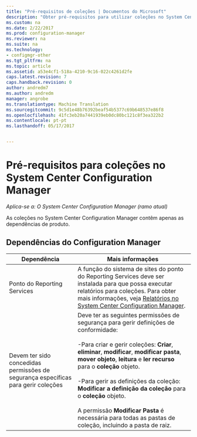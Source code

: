 ```yaml
---
title: "Pré-requisitos de coleções | Documentos do Microsoft"
description: "Obter pré-requisitos para utilizar coleções no System Center Configuration Manager."
ms.custom: na
ms.date: 2/22/2017
ms.prod: configuration-manager
ms.reviewer: na
ms.suite: na
ms.technology:
- configmgr-other
ms.tgt_pltfrm: na
ms.topic: article
ms.assetid: a53e4cf1-518a-4210-9c16-022c4261d2fe
caps.latest.revision: 7
caps.handback.revision: 0
author: andredm7
ms.author: andredm
manager: angrobe
ms.translationtype: Machine Translation
ms.sourcegitcommit: 9c5d1e48b76392beaf54b5377c69b648537e86f8
ms.openlocfilehash: 41fc3eb20a7441939eb0dc80bc121c8f3ea322b2
ms.contentlocale: pt-pt
ms.lasthandoff: 05/17/2017


---
```

# <a name="prerequisites-for-collections-in-system-center-configuration-manager"></a>Pré-requisitos para coleções no System Center Configuration Manager

*Aplica-se a: O System Center Configuration Manager (ramo atual)*

As coleções no System Center Configuration Manager contêm apenas as dependências de produto.  

## <a name="configuration-manager-dependencies"></a>Dependências do Configuration Manager  

|Dependência|Mais informações|  
|----------------|----------------------|  
|Ponto do Reporting Services|A função do sistema de sites do ponto do Reporting Services deve ser instalada para que possa executar relatórios para coleções. Para obter mais informações, veja [Relatórios no System Center Configuration Manager](../../../../core/servers/manage/reporting.md).|  
|Devem ter sido concedidas permissões de segurança específicas para gerir coleções|Deve ter as seguintes permissões de segurança para gerir definições de conformidade:<br /><br /> -Para criar e gerir coleções: **Criar**, **eliminar**, **modificar**, **modificar pasta**, **mover objeto**, **leitura** e **ler recurso** para o **coleção** objeto.<br /><br /> -Para gerir as definições da coleção: **Modificar a definição da coleção** para o **coleção** objeto.<br /><br /> A permissão **Modificar Pasta** é necessária para todas as pastas de coleção, incluindo a pasta de raiz.|  


